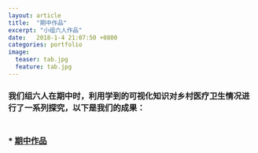 ```yaml
---
layout: article
title:  "期中作品"
excerpt: "小组六人作品"
date:   2018-1-4 21:07:50 +0800
categories: portfolio
image:
  teaser: tab.jpg
  feature: tab.jpg
---
```

### 我们组六人在期中时，利用学到的可视化知识对乡村医疗卫生情况进行了一系列探究，以下是我们的成果：

### <br> *   [期中作品](https://zhengtingeing.github.io/infovis/qizhong/example.html)

